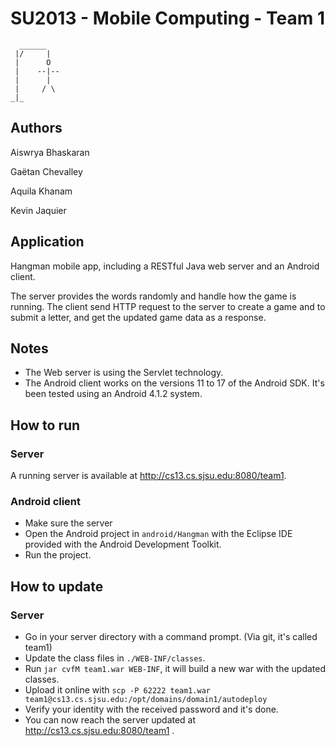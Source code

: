 SU2013 - Mobile Computing - Team 1
==================================

      ______
     |/     |
     |      O  
     |    --|--
     |      |
     |     / \
    _|_
    

Authors
-------

Aiswrya Bhaskaran

Gaëtan Chevalley

Aquila Khanam

Kevin Jaquier

Application
-----------

Hangman mobile app, including a RESTful Java web server and an Android client.

The server provides the words randomly and handle how the game is running. The client send HTTP request to the server to create a game and to submit a letter, and get the updated game data as a response.

Notes
-----

* The Web server is using the Servlet technology. 
* The Android client works on the versions 11 to 17 of the Android SDK. It's been tested using an Android 4.1.2 system.

How to run
----------

### Server

A running server is available at http://cs13.cs.sjsu.edu:8080/team1.

### Android client

* Make sure the server 
* Open the Android project in `android/Hangman` with the Eclipse IDE provided with the Android Development Toolkit.
* Run the project.

How to update
-------------

### Server

* Go in your server directory with a command prompt. (Via git, it's called team1)
* Update the class files in `./WEB-INF/classes`.
* Run `jar cvfM team1.war WEB-INF`, it will build a new war with the updated classes.
* Upload it online with `scp -P 62222 team1.war team1@cs13.cs.sjsu.edu:/opt/domains/domain1/autodeploy`
* Verify your identity with the received password and it's done.
* You can now reach the server updated at http://cs13.cs.sjsu.edu:8080/team1 .
